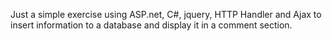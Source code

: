 Just a simple exercise using ASP.net, C#, jquery, HTTP Handler and Ajax to insert information to a database and display it 
in a comment section.
